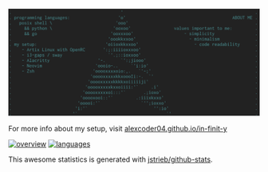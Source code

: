 
![profile picture](./profile-picture/20220522.png)

For more info about my setup, visit [alexcoder04.github.io/in-finit-y](https://alexcoder04.github.io/in-finit-y/)

[![overview](https://github.com/alexcoder04/github-stats/blob/master/generated/overview.svg)](https://github.com/alexcoder04?tab=repositories)
[![languages](https://github.com/alexcoder04/github-stats/blob/master/generated/languages.svg)](https://github.com/alexcoder04?tab=repositories)

This awesome statistics is generated with [jstrieb/github-stats](https://github.com/jstrieb/github-stats).

